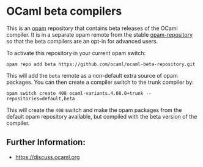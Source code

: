 # OCaml beta compilers

This is an [opam](https://opam.ocaml.org) repository that contains beta
releases of the OCaml compiler. It is in a separate opam remote from the stable
[opam-repository](https://github.com/ocaml/opam-repository) so that the beta
compilers are an opt-in for advanced users.

To activate this repository in your current opam switch:

```
opam repo add beta https://github.com/ocaml/ocaml-beta-repository.git
```

This will add the `beta` remote as a non-default extra source of opam
packages.  You can then create a compiler switch to the trunk compiler
by:

```
opam switch create 408 ocaml-variants.4.08.0+trunk --repositories=default,beta
```

This will create the `408` switch and make the opam packages from the
default opam repository available, but compiled with the beta version
of the compiler.

## Further Information:

- https://discuss.ocaml.org
